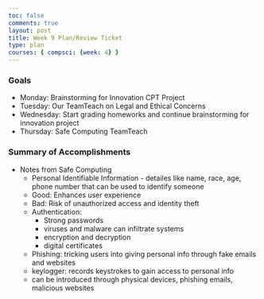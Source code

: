 ```yaml
---
toc: false
comments: true
layout: post
title: Week 9 Plan/Review Ticket 
type: plan
courses: { compsci: {week: 4} }
---
```


### Goals
- Monday: Brainstorming for Innovation CPT Project 
- Tuesday: Our TeamTeach on Legal and Ethical Concerns
- Wednesday: Start grading homeworks and continue brainstorming for innovation project
- Thursday: Safe Computing TeamTeach

### Summary of Accomplishments 
- Notes from Safe Computing 
    - Personal Identifiable Information - detailes like name, race, age, phone number that can be used to identify someone 
    - Good: Enhances user experience
    - Bad: Risk of unauthorized access and identity theft
    - Authentication:
        - Strong passwords
        - viruses and malware can infiltrate systems
        - encryption and decryption 
        - digital certificates
    - Phishing: tricking users into giving personal info through fake emails and websites
    - keylogger: records keystrokes to gain access to personal info
    - can be introduced through physical devices, phishing emails, malicious websites

